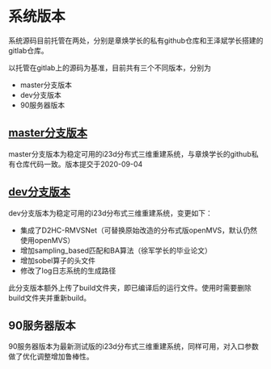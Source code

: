 # 系统版本

系统源码目前托管在两处，分别是章焕学长的私有github仓库和王泽斌学长搭建的gitlab仓库。

以托管在gitlab上的源码为基准，目前共有三个不同版本，分别为

+ master分支版本
+ dev分支版本
+ 90服务器版本

## [master分支版本](http://8.140.146.21/youweikang/dist_i23d/-/tree/main)

master分支版本为稳定可用的i23d分布式三维重建系统，与章焕学长的github私有仓库代码一致。版本提交于2020-09-04

## [dev分支版本](http://8.140.146.21/youweikang/dist_i23d/-/tree/dev)

dev分支版本为稳定可用的i23d分布式三维重建系统，变更如下：

+ 集成了D2HC-RMVSNet（可替换原始改造的分布式版openMVS，默认仍然使用openMVS）
+ 增加sampling_based匹配和BA算法（徐军学长的毕业论文）
+ 增加sobel算子的头文件
+ 修改了log日志系统的生成路径

此分支版本额外上传了build文件夹，即已编译后的运行文件。使用时需要删除build文件夹并重新build。

## 90服务器版本

90服务器版本为最新测试版的i23d分布式三维重建系统，同样可用，对入口参数做了优化调整增加鲁棒性。
